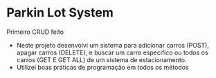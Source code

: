 # Parkin Lot System
Primeiro CRUD feito
- Neste projeto desenvolvi um sistema para adicionar carros (POST), apagar carros (DELETE),
  e buscar um carro especifico ou todos os carros (GET E GET ALL) de um sistema de estacionamento.
- Utilizei boas práticas de programação em todos os métodos
